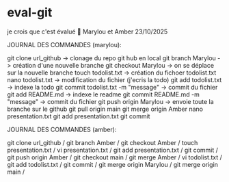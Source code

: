 # eval-git
je crois que c'est évalué 🤯
Marylou et Amber 
23/10/2025

JOURNAL DES COMMANDES (marylou):

git clone url_github -> clonage du repo git hub en local 
git branch Marylou -> création d'une nouvelle branche 
git checkout Marylou -> on se déplace sur la nouvelle branche 
touch todolist.txt -> création du fichoer todolist.txt
nano todolist.txt -> modification du fichier (j'ecris la todo)
git add todolist.txt -> indexe la todo 
git commit todolist.txt -m "message" -> commit du fichier
git add README.md -> indexe le readme 
git commit README.md -m "message" -> commit du fichier
git push origin Marylou -> envoie toute la branche sur le github
git pull origin main
git merge origin Amber
nano presentation.txt
git add presentation.txt
git commit

JOURNAL DES COMMANDES (amber):

git clone url_github /
git branch Amber /
git checkout Amber /
touch presentation.txt /
vi presentation.txt /
git add presentation.txt /
git commit /
git push origin Amber /
git checkout main /
git merge Amber /
vi todolist.txt /
git add todolist.txt /
git commit /
git merge origin Marylou /
git merge origin main /

